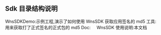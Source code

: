 ## Sdk 目录结构说明
WnsSDKDemo:示例工程,演示了如何使用 WnsSDK
获取应用签名的 md5 工具:用来获取打了正式签名的正式包的 md5
Doc:
&#160;&#160;&#160;&#160;WnsSDK 使用说明:本文档



